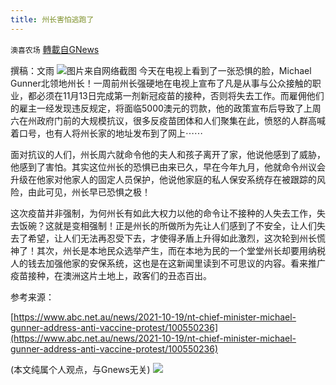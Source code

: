 ```yaml
---
title: 州长害怕逃跑了
---
```

`澳喜农场` [轉載自GNews](https://gnews.org/zh-hans/1605660/)

撰稿：文雨
![](https://assets.gnews.org/wp-content/uploads/2021/10/Picture1-10.jpg)图片来自网络截图
今天在电视上看到了一张恐惧的脸，Michael Gunner北领地州长！一周前州长强硬地在电视上宣布了凡是从事与公众接触的职业，都必须在11月13日完成第一剂新冠疫苗的接种，否则将失去工作。而雇佣他们的雇主一经发现违反规定，将面临5000澳元的罚款，他的政策宣布后导致了上周六在州政府门前的大规模抗议，很多反疫苗团体和人们聚集在此，愤怒的人群高喊着口号，也有人将州长家的地址发布到了网上⋯⋯

面对抗议的人们，州长周六就命令他的夫人和孩子离开了家，他说他感到了威胁，他感到了害怕。其实这位州长的恐惧已由来已久，早在今年九月，他就命令州议会升级在他家对他家人的固定人员保护，他说他家庭的私人保安系统存在被跟踪的风险，由此可见，州长早已恐惧之极！

这次疫苗并非强制，为何州长有如此大权力以他的命令让不接种的人失去工作，失去饭碗？这就是变相强制！正是州长的所做所为先让人们感到了不安全，让人们失去了希望，让人们无法再忍受下去，才使得矛盾上升得如此激烈，这次轮到州长慌神了！其次，州长是本地民众选举产生，而在本地为民的一个堂堂州长却要用纳税人的钱去加强他家的安保系统，这也是在这新闻里读到不可思议的内容。看来推广疫苗接种，在澳洲这片土地上，政客们的丑态百出。

参考来源：

[https://www.abc.net.au/news/2021-10-19/nt-chief-minister-michael-gunner-address-anti-vaccine-protest/100550236](https://www.abc.net.au/news/2021-10-19/nt-chief-minister-michael-gunner-address-anti-vaccine-protest/100550236)

(本文纯属个人观点，与Gnews无关)
![](https://assets.gnews.org/wp-content/uploads/2021/10/澳喜图标2-1.jpg)
